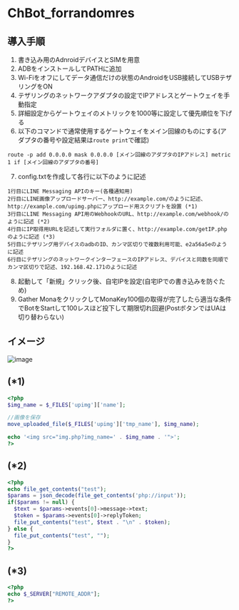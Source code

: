 # ChBot_forrandomres

## 導入手順
1. 書き込み用のAdnroidデバイスとSIMを用意
2. ADBをインストールしてPATHに追加
3. Wi-Fiをオフにしてデータ通信だけの状態のAndroidをUSB接続してUSBテザリングをON
4. テザリングのネットワークアダプタの設定でIPアドレスとゲートウェイを手動指定
5. 詳細設定からゲートウェイのメトリックを1000等に設定して優先順位を下げる
6. 以下のコマンドで通常使用するゲートウェイをメイン回線のものにする(アダプタの番号や設定結果は`route print`で確認)
```
route -p add 0.0.0.0 mask 0.0.0.0 [メイン回線のアダプタのIPアドレス] metric 1 if [メイン回線のアダプタの番号]
```
7. config.txtを作成して各行に以下のように記述
```
1行目にLINE Messaging APIのキー(各種通知用)
2行目にLINE画像アップロードサーバー、http://example.com/のように記述、http://example.com/upimg.phpにアップロード用スクリプトを設置 (*1)
3行目にLINE Messaging API用のWebhookのURL、http://example.com/webhook/のように記述 (*2)
4行目にIP取得用URLを記述して実行フォルダに置く、http://example.com/getIP.phpのように記述 (*3)
5行目にテザリング用デバイスのadbのID、カンマ区切りで複数利用可能、e2a56a5eのように記述
6行目にテザリングのネットワークインターフェースのIPアドレス、デバイスと同数を同順でカンマ区切りで記述、192.168.42.171のように記述
```
8. 起動して「新規」クリック後、自宅IPを設定(自宅IPでの書き込みを防ぐため)
9. Gather MonaをクリックしてMonaKey100個の取得が完了したら適当な条件でBotをStartして100レスほど投下して期限切れ回避(PostボタンではUAは切り替わらない)

## イメージ
![image](https://user-images.githubusercontent.com/34737991/166092768-45a3d494-f041-42cd-9b04-076a55c6199c.png)

## (*1)
~~~PHP
<?php
$img_name = $_FILES['upimg']['name'];

//画像を保存
move_uploaded_file($_FILES['upimg']['tmp_name'], $img_name);

echo '<img src="img.php?img_name=' . $img_name . '">';
?>
~~~

## (*2)
~~~PHP
<?php
echo file_get_contents("test");
$params = json_decode(file_get_contents('php://input'));
if($params != null) {
  $text = $params->events[0]->message->text;
  $token = $params->events[0]->replyToken;
  file_put_contents("test", $text . "\n" . $token);
} else {
  file_put_contents("test", "");
}
?>
~~~

## (*3)
~~~PHP
<?php
echo $_SERVER["REMOTE_ADDR"];
?>
~~~
